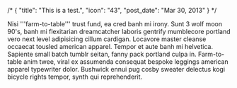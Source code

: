 /*
{
    "title": "This is a test.",
    "icon": "43",
    "post_date": "Mar 30, 2013"
}
*/

Nisi '''farm-to-table''' trust fund, ea cred banh mi irony. Sunt 3 wolf moon 90's, banh mi flexitarian dreamcatcher laboris gentrify mumblecore portland vero next level adipisicing cillum cardigan. Locavore master cleanse occaecat tousled american apparel. Tempor et aute banh mi helvetica. Sapiente small batch tumblr seitan, fanny pack portland culpa in. Farm-to-table anim twee, viral ex assumenda consequat bespoke leggings american apparel typewriter dolor. Bushwick ennui pug cosby sweater delectus kogi bicycle rights tempor, synth qui reprehenderit.